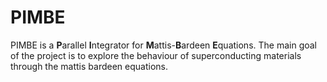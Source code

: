 # PIMBE
PIMBE  is a **P**arallel **I**ntegrator for **M**attis-**B**ardeen **E**quations. The main goal of the project is to  explore the behaviour of superconducting materials through the mattis bardeen equations.
